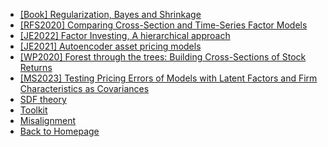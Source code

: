 - [[Book] Regularization, Bayes and Shrinkage](/factor_zoo/Shrinkage.md)
- [[RFS2020] Comparing Cross-Section and Time-Series Factor Models](/factor_zoo/fama2020.md)
- [[JE2022] Factor Investing, A hierarchical approach](/factor_zoo/A_Bayesian_hierarchical_approach.md)
- [[JE2021] Autoencoder asset pricing models](/factor_zoo/Autoencoder_asset_pricing.md)
- [[WP2020] Forest through the trees: Building Cross-Sections of Stock Returns](/factor_zoo/forest_through_the_trees.md)
- [[MS2023] Testing Pricing Errors of Models with Latent Factors and Firm Characteristics as Covariances](/factor_zoo/test_pricing_error.md)
- [SDF theory](/factor_zoo/SDF_theory/README.md)
- [Toolkit](/factor_zoo/toolkit/README.md)
- [Misalignment](/factor_zoo/misalignment.md)
- [Back to Homepage](README.md)